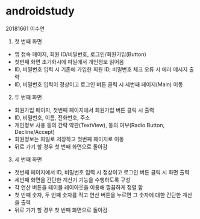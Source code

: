# androidstudy
20181661 이수연
1. 첫 번째 화면
- 앱 접속 페이지, 회원 ID/비밀번호, 로그인/회원가입(Button)
- 첫번째 화면 초기화시에 파일에서 개인정보 읽어옴
- ID, 비밀번호 입력 시 기존에 가입한 회원 ID, 비밀번호 체크 오류 시 에러 메시지 출력
- ID, 비밀번호 입력이 정상이고 로그인 버튼 클릭 시 세번째 페이지(Main) 이동

2. 두 번째 화면
- 회원가입 페이지, 첫번째 페이지에서 회원가입 버튼 클릭 시 출력
- ID, 비밀번호, 이름, 전화번호, 주소
- 개인정보 사용 동의 간략 약관(TextView), 동의 여부(Radio Button, Decline/Accept)
- 회원정보는 파일로 저장하고 첫번째 페이지로 이동
- 뒤로 가기 할 경우 첫 번째 화면으로 돌아감

3. 세 번째 화면
- 첫번째 페이지에서 ID, 비밀번호 입력 시 정상이고 로그인 버튼 클릭 시 화면 출력
- 세번째 화면을 간단한 계산기 기능을 수행하도록 구성
- 각 연산 버튼을 테이블 레이아웃을 이용해 깔끔하게 정렬 함
- 첫 번째 숫자, 두 번째 숫자를 적고 연산 버튼을 누르면 그 숫자에 대한 간단한 계산을 출력
- 뒤로 가기 할 경우 첫 번째 화면으로 돌아감 
